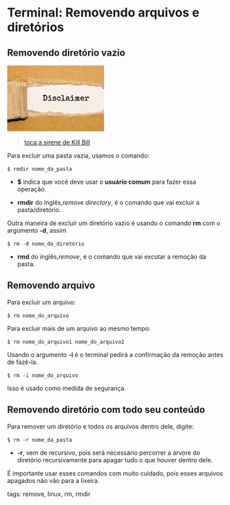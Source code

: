 # Terminal: Removendo arquivos e diretórios

## Removendo diretório vazio

![disclaimer](img/p0010-0.jpeg)
> [toca a sirene de Kill Bill](https://www.youtube.com/watch?v=cOy6hqzfsAs)

Para excluir uma pasta vazia, usamos o comando:

```
$ rmdir nome_da_pasta
```

- **$** indica que você deve usar o **usuário comum** para fazer essa operação.

- **rmdir** do inglês,*remove directory*, é o comando que vai excluir a pasta/diretório.

Outra maneira de excluir um diretório vazio é usando o comando **rm** com o argumento **-d**, assim

```
$ rm -d nome_do_diretório
```

- **rmd** do inglês,*remove*, é o comando que vai excutar a remoção da pasta.

## Removendo arquivo

Para excluir um arquivo:

```
$ rm nome_do_arquivo
```

Para excluir mais de um arquivo ao mesmo tempo:

```
$ rm nome_do_arquivo1 nome_do_arquivo2 
```

Usando o argumento **-i** é o terminal pedirá a confirmação da remoção antes de fazê-la.

```
$ rm -i nome_do_arquivo 
```

Isso é usado como medida de segurança.

## Removendo diretório com todo seu conteúdo

Para remover um diretório e todos os arquivos dentro dele, digite: 

```
$ rm -r nome_da_pasta
```

- **-r**, vem de recursivo, pois será necessário percorrer a árvore do diretório recursivamente para apagar tudo o que houver dentro dele.

É importante usar esses comandos com muito cuidado, pois esses arquivos apagados não vão para a lixeira.

tags: remove, linux, rm, rmdir
